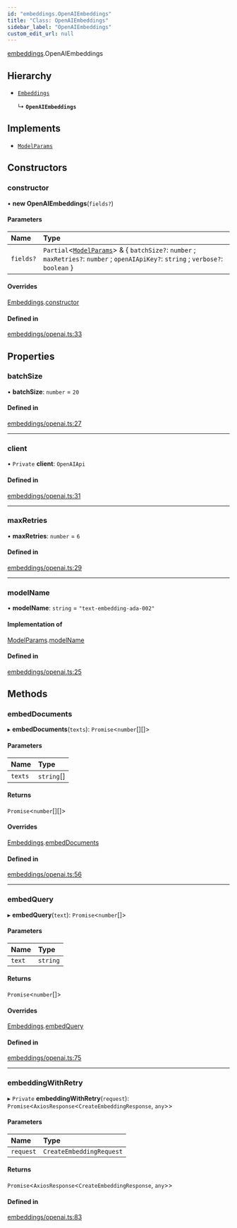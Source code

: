 ```yaml
---
id: "embeddings.OpenAIEmbeddings"
title: "Class: OpenAIEmbeddings"
sidebar_label: "OpenAIEmbeddings"
custom_edit_url: null
---
```


[embeddings](../modules/embeddings.md).OpenAIEmbeddings

## Hierarchy

- [`Embeddings`](embeddings.internal.Embeddings.md)

  ↳ **`OpenAIEmbeddings`**

## Implements

- [`ModelParams`](../interfaces/embeddings.internal.ModelParams.md)

## Constructors

### constructor

• **new OpenAIEmbeddings**(`fields?`)

#### Parameters

| Name | Type |
| :------ | :------ |
| `fields?` | `Partial`<[`ModelParams`](../interfaces/embeddings.internal.ModelParams.md)\> & { `batchSize?`: `number` ; `maxRetries?`: `number` ; `openAIApiKey?`: `string` ; `verbose?`: `boolean`  } |

#### Overrides

[Embeddings](embeddings.internal.Embeddings.md).[constructor](embeddings.internal.Embeddings.md#constructor)

#### Defined in

[embeddings/openai.ts:33](https://github.com/hwchase17/langchainjs/blob/46f8b74/langchain/embeddings/openai.ts#L33)

## Properties

### batchSize

• **batchSize**: `number` = `20`

#### Defined in

[embeddings/openai.ts:27](https://github.com/hwchase17/langchainjs/blob/46f8b74/langchain/embeddings/openai.ts#L27)

___

### client

• `Private` **client**: `OpenAIApi`

#### Defined in

[embeddings/openai.ts:31](https://github.com/hwchase17/langchainjs/blob/46f8b74/langchain/embeddings/openai.ts#L31)

___

### maxRetries

• **maxRetries**: `number` = `6`

#### Defined in

[embeddings/openai.ts:29](https://github.com/hwchase17/langchainjs/blob/46f8b74/langchain/embeddings/openai.ts#L29)

___

### modelName

• **modelName**: `string` = `"text-embedding-ada-002"`

#### Implementation of

[ModelParams](../interfaces/embeddings.internal.ModelParams.md).[modelName](../interfaces/embeddings.internal.ModelParams.md#modelname)

#### Defined in

[embeddings/openai.ts:25](https://github.com/hwchase17/langchainjs/blob/46f8b74/langchain/embeddings/openai.ts#L25)

## Methods

### embedDocuments

▸ **embedDocuments**(`texts`): `Promise`<`number`[][]\>

#### Parameters

| Name | Type |
| :------ | :------ |
| `texts` | `string`[] |

#### Returns

`Promise`<`number`[][]\>

#### Overrides

[Embeddings](embeddings.internal.Embeddings.md).[embedDocuments](embeddings.internal.Embeddings.md#embeddocuments)

#### Defined in

[embeddings/openai.ts:56](https://github.com/hwchase17/langchainjs/blob/46f8b74/langchain/embeddings/openai.ts#L56)

___

### embedQuery

▸ **embedQuery**(`text`): `Promise`<`number`[]\>

#### Parameters

| Name | Type |
| :------ | :------ |
| `text` | `string` |

#### Returns

`Promise`<`number`[]\>

#### Overrides

[Embeddings](embeddings.internal.Embeddings.md).[embedQuery](embeddings.internal.Embeddings.md#embedquery)

#### Defined in

[embeddings/openai.ts:75](https://github.com/hwchase17/langchainjs/blob/46f8b74/langchain/embeddings/openai.ts#L75)

___

### embeddingWithRetry

▸ `Private` **embeddingWithRetry**(`request`): `Promise`<`AxiosResponse`<`CreateEmbeddingResponse`, `any`\>\>

#### Parameters

| Name | Type |
| :------ | :------ |
| `request` | `CreateEmbeddingRequest` |

#### Returns

`Promise`<`AxiosResponse`<`CreateEmbeddingResponse`, `any`\>\>

#### Defined in

[embeddings/openai.ts:83](https://github.com/hwchase17/langchainjs/blob/46f8b74/langchain/embeddings/openai.ts#L83)

